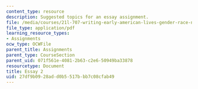 ```yaml
---
content_type: resource
description: Suggested topics for an essay assignment.
file: /media/courses/21l-707-writing-early-american-lives-gender-race-nation-faith-fall-2005/27df9b0928add0b5517bbb7c08cfab49_21l707f05essay2.pdf
file_type: application/pdf
learning_resource_types:
- Assignments
ocw_type: OCWFile
parent_title: Assignments
parent_type: CourseSection
parent_uid: 071f561e-4081-2b63-c2e6-50949ba33878
resourcetype: Document
title: Essay 2
uid: 27df9b09-28ad-d0b5-517b-bb7c08cfab49
---
```

